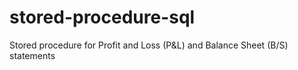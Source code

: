 # stored-procedure-sql
Stored procedure for Profit and Loss (P&amp;L) and Balance Sheet (B/S) statements
